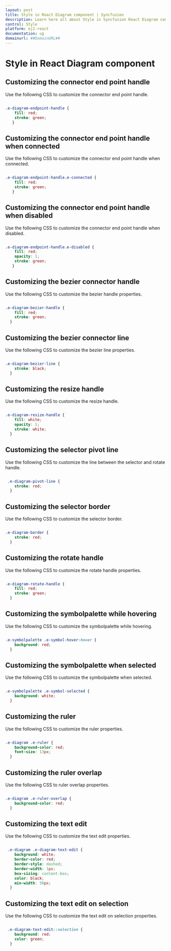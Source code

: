 ```yaml
---
layout: post
title: Style in React Diagram component | Syncfusion
description: Learn here all about Style in Syncfusion React Diagram component of Syncfusion Essential JS 2 and more.
control: Style 
platform: ej2-react
documentation: ug
domainurl: ##DomainURL##
---
```


# Style in React Diagram component

## Customizing the connector end point handle

Use the following CSS to customize the connector end point handle.

```scss

.e-diagram-endpoint-handle {
    fill: red;
    stroke: green;
   }

```

## Customizing the connector end point handle when connected

Use the following CSS to customize the connector end point handle when connected.

```scss

.e-diagram-endpoint-handle.e-connected {
    fill: red;
    stroke: green;
   }

```

## Customizing the connector end point handle when disabled

Use the following CSS to customize the connector end point handle when disabled.

```scss

.e-diagram-endpoint-handle.e-disabled {
    fill: red;
    opacity: 1;
    stroke: green;
   }

```

## Customizing the bezier connector handle

Use the following CSS to customize the bezier handle properties.

```scss

.e-diagram-bezier-handle {
    fill: red;
    stroke: green;
  }

```

## Customizing the bezier connector line

Use the following CSS to customize the bezier line properties.

```scss

.e-diagram-bezier-line {
    stroke: black;
  }

```

## Customizing the resize handle

Use the following CSS to customize the resize handle.

```scss

.e-diagram-resize-handle {
    fill: white;
    opacity: 1;
    stroke: white;
  }
```

## Customizing the selector pivot line

Use the following CSS to customize the line between the selector and rotate handle.

```scss

 .e-diagram-pivot-line {
    stroke: red;
  }

```

## Customizing the selector border

Use the following CSS to customize the selector border.

```scss

.e-diagram-border {
    stroke: red;
  }

```

## Customizing the rotate handle

Use the following CSS to customize the rotate handle properties.

```scss

.e-diagram-rotate-handle {
    fill: red;
    stroke: green;
  }

```

## Customizing the symbolpalette while hovering

Use the following CSS to customize the symbolpalette while hovering.

```scss

.e-symbolpalette .e-symbol-hover:hover {
    background: red;
  }

```

## Customizing the symbolpalette when selected

Use the following CSS to customize the symbolpalette when selected.

```scss

.e-symbolpalette .e-symbol-selected {
    background: white;
  }

```

## Customizing the ruler

Use the following CSS to customize the ruler properties.

```scss

.e-diagram .e-ruler {
    background-color: red;
    font-size: 13px;
  }

```

## Customizing the ruler overlap

Use the following CSS to ruler overlap properties.

```scss

.e-diagram .e-ruler-overlap {
    background-color: red;
  }

```

## Customizing the text edit

Use the following CSS to customize the text edit properties.

```scss

 .e-diagram .e-diagram-text-edit {
    background: white;
    border-color: red;
    border-style: dashed;
    border-width: 1px;
    box-sizing: content-box;
    color: black;
    min-width: 50px;
  }

```

## Customizing the text edit on selection

Use the following CSS to customize the text edit on selection properties.

```scss

 .e-diagram-text-edit::selection {
    background: red;
    color: green;
  }

```
